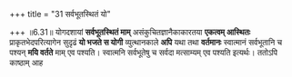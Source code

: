 +++
title = "31 सर्वभूतस्थितं यो"

+++
॥6.31॥ योगदशायां **सर्वभूतस्थितं माम्** असंकुचितज्ञानैकाकारतया
**एकत्वम् आस्थितः** प्राकृतभेदपरित्यागेन सुदृढं **यो भजते स योगी**
व्युत्थानकाले **अपि** यथा तथा **वर्तमानः** स्वात्मानं सर्वभूतानि च
पश्यन् **मयि वर्तते** माम् एव पश्यति। स्वात्मनि सर्वभूतेषु च सर्वदा
मत्साम्यम् एव पश्यति इत्यर्थः। ततोऽपि काष्ठाम् आह
